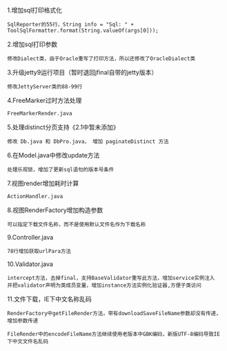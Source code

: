 

1.增加sql打印格式化

	SqlReporter的55行，String info = "Sql: " + ToolSqlFormatter.format(String.valueOf(args[0]));

2.增加sql打印参数

	修改Dialect类，由于Oracle重写了打印方法，所以还修改了OracleDialect类
	
3.升级jetty9运行项目（暂时退回jfinal自带的jetty版本）
	
	修改JettyServer类的88-99行
	
4.FreeMarker过时方法处理

	FreeMarkerRender.java
	
5.处理distinct分页支持《2.1中暂未添加》

	修改 Db.java 和 DbPro.java， 增加 paginateDistinct 方法
	
6.在Model.java中修改update方法
	
	处理乐观锁，增加了更新sql语句的版本号条件
	
7.视图render增加耗时计算

	ActionHandler.java
	
8.视图RenderFactory增加构造参数

	可以指定下载文件名称，而不是使用默认文件名作为下载名称
	
9.Controller.java
	
	78行增加获取urlPara方法

10.Validator.java

	intercept方法，去掉final，支持BaseValidator重写此方法，增加service实例注入
	并把validator声明为类成员变量，增加instance方法实例化验证器,方便子类访问
	
11.文件下载，IE下中文名称乱码

	RenderFactory中getFileRender方法，带有downloadSaveFileName参数却没有传递，增加参数传递
	
	FileRender中的encodeFileName方法继续使用老版本中GBK编码，新版UTF-8编码导致IE下中文文件名乱码

	